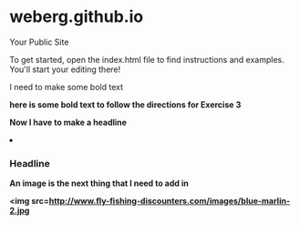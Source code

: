 weberg.github.io
=====================

Your Public Site

To get started, open the index.html file to find instructions and examples. You'll start your editing there!

I need to make some bold text

<b>here is some bold text to follow the directions for Exercise 3<b>

Now I have to make a headline

<li> <h3>Headline</h3></li>

An image is the next thing that I need to add in


<img src=http://www.fly-fishing-discounters.com/images/blue-marlin-2.jpg</li>
